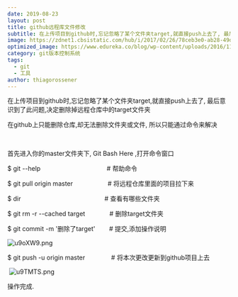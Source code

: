```yaml
---
date: 2019-08-23
layout: post
title: github远程库文件修改
subtitle: 在上传项目到github时,忘记忽略了某个文件夹target,就直接push上去了, 最后意识到了此问题,决定删除掉远程仓库中的target文件夹
image: https://zdnet1.cbsistatic.com/hub/i/2017/02/26/78ceb3e0-ab28-49de-a50e-b0fbde4e591c/4132d8c61c6fd3ed19044a64cc28a071/git-logo.jpg
optimized_image: https://www.edureka.co/blog/wp-content/uploads/2016/11/Git-Architechture-Git-Tutorial-Edureka-2.png
category: git版本控制系统
tags:
  - git
  - 工具
author: thiagorossener
---
```

在上传项目到github时,忘记忽略了某个文件夹target,就直接push上去了, 最后意识到了此问题,决定删除掉远程仓库中的target文件夹


在github上只能删除仓库,却无法删除文件夹或文件, 所以只能通过命令来解决

 

首先进入你的master文件夹下, Git Bash Here ,打开命令窗口

$ git --help                                      # 帮助命令 

$ git pull origin master                    # 将远程仓库里面的项目拉下来

$ dir                                                # 查看有哪些文件夹

$ git rm -r --cached target              # 删除target文件夹



$ git commit -m '删除了target'        # 提交,添加操作说明

![u9oXW9.png](https://s2.ax1x.com/2019/09/22/u9oXW9.png)

$ git push -u origin master               # 将本次更改更新到github项目上去

 ![u9TMTS.png](https://s2.ax1x.com/2019/09/22/u9TMTS.png)

操作完成.

